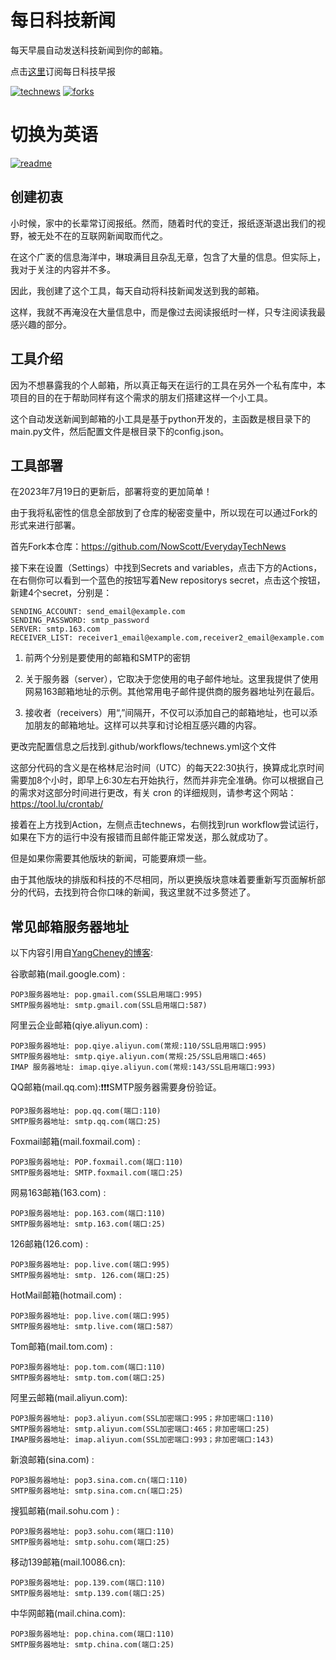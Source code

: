 # 每日科技新闻
每天早晨自动发送科技新闻到你的邮箱。

点击[这里](https://mailist.nowscott.top/)订阅每日科技早报

[![technews][action-image]][action-url]
[![forks][forks-image]][forks-url]

[action-url]:https://github.com/NowScott/EverydayTechNews/actions/workflows/technews.yml "Action State"
[action-image]:https://img.shields.io/github/actions/workflow/status/NowScott/EverydayTechNews/technews.yml?label=Action
[forks-url]:https://github.com/NowScott/EverydayTechNews/forks
[forks-image]:https://img.shields.io/github/forks/NowScott/EverydayTechNews?label=Forks

# 切换为英语

[![readme][readme-image]][readme-url]

[readme-url]:https://github.com/NowScott/EverydayTechNews/blob/main/README.md "英文版本"
[readme-image]:https://img.shields.io/badge/English_Version-blue

## 创建初衷

小时候，家中的长辈常订阅报纸。然而，随着时代的变迁，报纸逐渐退出我们的视野，被无处不在的互联网新闻取而代之。

在这个广袤的信息海洋中，琳琅满目且杂乱无章，包含了大量的信息。但实际上，我对于关注的内容并不多。

因此，我创建了这个工具，每天自动将科技新闻发送到我的邮箱。

这样，我就不再淹没在大量信息中，而是像过去阅读报纸时一样，只专注阅读我最感兴趣的部分。

## 工具介绍

因为不想暴露我的个人邮箱，所以真正每天在运行的工具在另外一个私有库中，本项目的目的在于帮助同样有这个需求的朋友们搭建这样一个小工具。

这个自动发送新闻到邮箱的小工具是基于python开发的，主函数是根目录下的main.py文件，然后配置文件是根目录下的config.json。

## 工具部署

在2023年7月19日的更新后，部署将变的更加简单！

由于我将私密性的信息全部放到了仓库的秘密变量中，所以现在可以通过Fork的形式来进行部署。

首先Fork本仓库：https://github.com/NowScott/EverydayTechNews

接下来在设置（Settings）中找到Secrets and variables，点击下方的Actions，在右侧你可以看到一个蓝色的按钮写着New repositorys secret，点击这个按钮，新建4个secret，分别是：
```
SENDING_ACCOUNT: send_email@example.com
SENDING_PASSWORD: smtp_password
SERVER: smtp.163.com
RECEIVER_LIST: receiver1_email@example.com,receiver2_email@example.com
```

1. 前两个分别是要使用的邮箱和SMTP的密钥

2. 关于服务器（server），它取决于您使用的电子邮件地址。这里我提供了使用网易163邮箱地址的示例。其他常用电子邮件提供商的服务器地址列在最后。

3. 接收者（receivers）用“,”间隔开，不仅可以添加自己的邮箱地址，也可以添加朋友的邮箱地址。这样可以共享和讨论相互感兴趣的内容。

更改完配置信息之后找到.github/workflows/technews.yml这个文件

这部分代码的含义是在格林尼治时间（UTC）的每天22:30执行，换算成北京时间需要加8个小时，即早上6:30左右开始执行，然而并非完全准确。你可以根据自己的需求对这部分时间进行更改，有关 cron 的详细规则，请参考这个网站：https://tool.lu/crontab/

接着在上方找到Action，左侧点击technews，右侧找到run workflow尝试运行，如果在下方的运行中没有报错而且邮件能正常发送，那么就成功了。

但是如果你需要其他版块的新闻，可能要麻烦一些。

由于其他版块的排版和科技的不尽相同，所以更换版块意味着要重新写页面解析部分的代码，去找到符合你口味的新闻，我这里就不过多赘述了。

## 常见邮箱服务器地址

以下内容引用自[YangCheney的博客](https://blog.csdn.net/YangCheney/article/details/126546220):

谷歌邮箱(mail.google.com) :

    POP3服务器地址: pop.gmail.com(SSL启用端口:995)
    SMTP服务器地址: smtp.gmail.com(SSL启用端口:587)

阿里云企业邮箱(qiye.aliyun.com) :

    POP3服务器地址: pop.qiye.aliyun.com(常规:110/SSL启用端口:995)
    SMTP服务器地址: smtp.qiye.aliyun.com(常规:25/SSL启用端口:465)
    IMAP 服务器地址: imap.qiye.aliyun.com(常规:143/SSL启用端口:993)
QQ邮箱(mail.qq.com):❗❗❗SMTP服务器需要身份验证。

    POP3服务器地址: pop.qq.com(端口:110)
    SMTP服务器地址: smtp.qq.com(端口:25)
Foxmail邮箱(mail.foxmail.com) :

    POP3服务器地址: POP.foxmail.com(端口:110)
    SMTP服务器地址: SMTP.foxmail.com(端口:25)
网易163邮箱(163.com) :

    POP3服务器地址: pop.163.com(端口:110)
    SMTP服务器地址: smtp.163.com(端口:25)

126邮箱(126.com) :

    POP3服务器地址: pop.live.com(端口:995)
    SMTP服务器地址: smtp. 126.com(端口:25)
HotMail邮箱(hotmail.com) :

    POP3服务器地址: pop.live.com(端口:995)
    SMTP服务器地址: smtp.live.com(端口:587）
Tom邮箱(mail.tom.com) :

    POP3服务器地址: pop.tom.com(端口:110)
    SMTP服务器地址: smtp.tom.com(端口:25)
阿里云邮箱(mail.aliyun.com):

    POP3服务器地址: pop3.aliyun.com(SSL加密端口:995；非加密端口:110)
    SMTP服务器地址: smtp.aliyun.com(SSL加密端口:465；非加密端口:25)
    IMAP服务器地址: imap.aliyun.com(SSL加密端口:993；非加密端口:143)
新浪邮箱(sina.com) :

    POP3服务器地址: pop3.sina.com.cn(端口:110)
    SMTP服务器地址: smtp.sina.com.cn(端口:25)
搜狐邮箱(mail.sohu.com ) :

    POP3服务器地址: pop3.sohu.com(端口:110)
    SMTP服务器地址: smtp.sohu.com(端口:25)
移动139邮箱(mail.10086.cn):

    POP3服务器地址: pop.139.com(端口:110)
    SMTP服务器地址: smtp.139.com(端口:25)
中华网邮箱(mail.china.com):

    POP3服务器地址: pop.china.com(端口:110)
    SMTP服务器地址: smtp.china.com(端口:25)